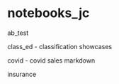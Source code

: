 # notebooks_jc
ab_test

class_ed - classification showcases

covid - covid sales markdown

insurance
